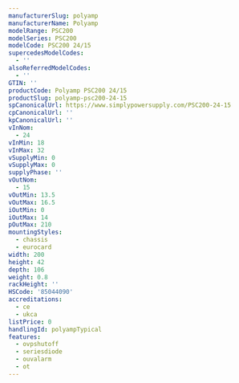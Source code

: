 ```yaml
---
manufacturerSlug: polyamp
manufacturerName: Polyamp
modelRange: PSC200
modelSeries: PSC200
modelCode: PSC200 24/15
supercedesModelCodes:
  - ''
alsoReferredModelCodes:
  - ''
GTIN: ''
productCode: Polyamp PSC200 24/15
productSlug: polyamp-psc200-24-15
spCanonicalUrl: https://www.simplypowersupply.com/PSC200-24-15
cpCanonicalUrl: ''
kpCanonicalUrl: ''
vInNom:
  - 24
vInMin: 18
vInMax: 32
vSupplyMin: 0
vSupplyMax: 0
supplyPhase: ''
vOutNom:
  - 15
vOutMin: 13.5
vOutMax: 16.5
iOutMin: 0
iOutMax: 14
pOutMax: 210
mountingStyles:
  - chassis
  - eurocard
width: 200
height: 42
depth: 106
weight: 0.8
rackHeight: ''
HSCode: '85044090'
accreditations:
  - ce
  - ukca
listPrice: 0
handlingId: polyampTypical
features:
  - ovpshutoff
  - seriesdiode
  - ouvalarm
  - ot
---
```

